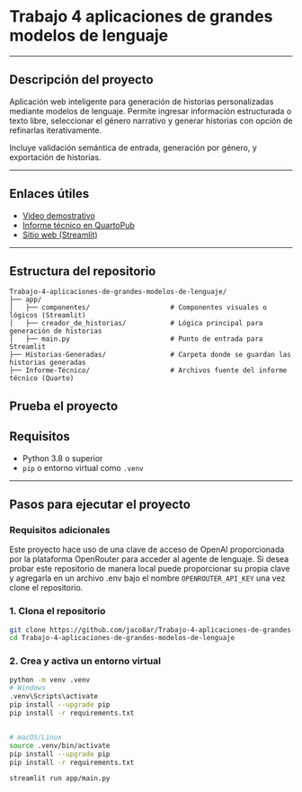 # Trabajo 4 aplicaciones de grandes modelos de lenguaje

---

## Descripción del proyecto

Aplicación web inteligente para generación de historias personalizadas mediante modelos de lenguaje.
Permite ingresar información estructurada o texto libre, seleccionar el género narrativo y generar historias con opción de refinarlas iterativamente.

Incluye validación semántica de entrada, generación por género, y exportación de historias.

---

## Enlaces útiles

- [Video demostrativo](https://drive.google.com/file/d/1CHmJ47aaH-BdLzQGIOM7pBrjJmWxmNDe/view?usp=drive_link)  
- [Informe técnico en QuartoPub](https://jochoara.quarto.pub/implementacion-del-agente-creativo-de-historias-con-llms/)  
- [Sitio web (Streamlit)](https://trabajo-4-aplicaciones-de-grandes-modelos-de-lenguaje-65wrdiam.streamlit.app/)


---

##  Estructura del repositorio

```
Trabajo-4-aplicaciones-de-grandes-modelos-de-lenguaje/
├── app/                                
│   ├── componentes/                    # Componentes visuales o lógicos (Streamlit)
│   ├── creador_de_historias/           # Lógica principal para generación de historias
│   ├── main.py                         # Punto de entrada para Streamlit
├── Historias-Generadas/                # Carpeta donde se guardan las historias generadas
├── Informe-Técnico/                    # Archivos fuente del informe técnico (Quarto)

```
## Prueba el proyecto

## Requisitos

- Python 3.8 o superior
- `pip` o entorno virtual como `.venv`

---

## Pasos para ejecutar el proyecto

###  Requisitos adicionales

Este proyecto hace uso de una clave de acceso de OpenAI proporcionada por la plataforma OpenRouter para acceder al agente de lenguaje. Si desea probar este repositorio de manera local puede proporcionar su propia clave y agregarla en un archivo .env bajo el nombre `OPENROUTER_API_KEY` una vez clone el repositorio.

### 1. Clona el repositorio

```bash
git clone https://github.com/jaco8ar/Trabajo-4-aplicaciones-de-grandes-modelos-de-lenguaje
cd Trabajo-4-aplicaciones-de-grandes-modelos-de-lenguaje
```

### 2. Crea y activa un entorno virtual

```bash
python -m venv .venv
# Windows
.venv\Scripts\activate
pip install --upgrade pip
pip install -r requirements.txt


# macOS/Linux
source .venv/bin/activate
pip install --upgrade pip
pip install -r requirements.txt
```

```bash
streamlit run app/main.py
```